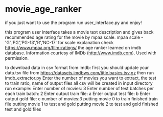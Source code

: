 # movie_age_ranker
if you just want to use the program run user_interface.py and enjoy!

this program user interface takes a movie text description and gives back recommended age rating for the movie by mpaa scale.
mpaa scale - 'G','PG','PG-13','R','NC-17' 
for scale explanation check https://www.mpaa.org/film-ratings/
the age ranker learned on imdb database.
Information courtesy of
IMDb
(http://www.imdb.com).
Used with permission.

to download data in csv format from imdb:
first you should update your data.tsv file from https://datasets.imdbws.com/title.basics.tsv.gz
then run imdb_extractor.py
Enter the number of movies you want to extract, the test to train ratio, name of output files
all csv will be created in input directory
run example:
Enter number of movies: 3
Enter number of test batches per each train batch: 2
Enter output train file: a
Enter output test file: b
Enter output gold file: c
number of movies:3
putting movie 0 to train
finished train file
putting movie 1 to test and gold
putting movie 2 to test and gold
finished test and gold files

